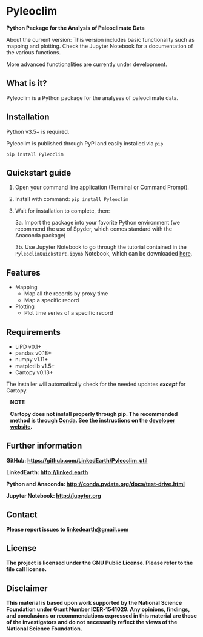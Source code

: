 # Pyleoclim
**Python Package for the Analysis of Paleoclimate Data**

About the current version: This version includes basic functionality such as mapping and plotting. Check the Jupyter Notebook for a documentation of the various functions.

More advanced functionalities are currently under development.

## What is it?

Pyleoclim is a Python package for the analyses of paleoclimate data.

## Installation

Python v3.5+ is required.

Pyleoclim is published through PyPi and easily installed via `pip`
```
pip install Pyleoclim
```

## Quickstart guide

1. Open your command line application (Terminal or Command Prompt).

2. Install with command: `pip install Pyleoclim`

3. Wait for installation to complete, then:

    3a. Import the package into your favorite Python environment (we recommend the use of Spyder, which comes standard with the Anaconda package)

    3b. Use Jupyter Notebook to go through the tutorial contained in the `PyleoclimQuickstart.ipynb` Notebook, which can be downloaded [here](https://github.com/LinkedEarth/Pyleoclim_util).

## Features

- Mapping
    - Map all the records by proxy time
    - Map a specific record
- Plotting
    - Plot time series of a specific record

## Requirements

- LiPD v0.1+
- pandas v0.18+
- numpy v1.11+
- matplotlib v1.5+
- Cartopy v0.13+

The installer will automatically check for the needed updates ***except*** for Cartopy.

<div class="alert alert-warning" role="alert" style="margin: 10px">
<p><b>NOTE</p>
<p>Cartopy does not install properly through pip. The recommended method is through <a href="http://conda.pydata.org/miniconda.html"> Conda</a>. See the instructions on the <a href="http://scitools.org.uk/cartopy/docs/latest/installing.html"> developer website</a>.</p>
</div>

## Further information

GitHub: https://github.com/LinkedEarth/Pyleoclim_util

LinkedEarth: http://linked.earth

Python and Anaconda: http://conda.pydata.org/docs/test-drive.html

Jupyter Notebook: http://jupyter.org

## Contact

Please report issues to <linkedearth@gmail.com>

## License

The project is licensed under the GNU Public License. Please refer to the file call license.

## Disclaimer

This material is based upon work supported by the National Science Foundation under Grant Number ICER-1541029. Any opinions, findings, and conclusions or recommendations expressed in this material are those of the investigators and do not necessarily reflect the views of the National Science Foundation.

